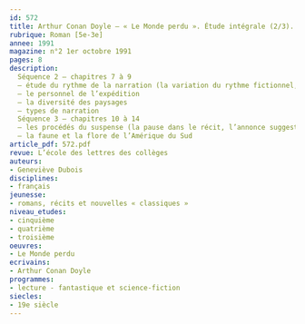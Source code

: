 ```yaml
---
id: 572
title: Arthur Conan Doyle – « Le Monde perdu ». Étude intégrale (2/3). 
rubrique: Roman [5e-3e]
annee: 1991
magazine: n°2 1er octobre 1991
pages: 8
description: 
  Séquence 2 – chapitres 7 à 9
  – étude du rythme de la narration (la variation du rythme fictionnel, un récit non linéaire)
  – le personnel de l’expédition
  – la diversité des paysages
  – types de narration
  Séquence 3 – chapitres 10 à 14
  – les procédés du suspense (la pause dans le récit, l’annonce suggestive, le « flash-back », la « douche écossaise », le procédé du point d’interrogation final)
  – la faune et la flore de l’Amérique du Sud
article_pdf: 572.pdf
revue: L’école des lettres des collèges
auteurs:
- Geneviève Dubois
disciplines:
- français
jeunesse:
- romans, récits et nouvelles « classiques »
niveau_etudes:
- cinquième
- quatrième
- troisième
oeuvres:
- Le Monde perdu
ecrivains:
- Arthur Conan Doyle
programmes:
- lecture - fantastique et science-fiction
siecles:
- 19e siècle
---
```

